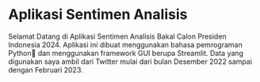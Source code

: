 # Aplikasi Sentimen Analisis
Selamat Datang di Aplikasi Sentimen Analisis Bakal Calon Presiden Indonesia 2024. Aplikasi ini dibuat menggunakan bahasa pemrograman Python🐍 dan menggunakan framework GUI berupa Streamlit. Data yang digunakan saya ambil dari Twitter mulai dari bulan Desember 2022 sampai dengan Februari 2023.
